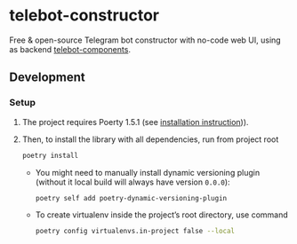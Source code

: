 # telebot-constructor

Free & open-source Telegram bot constructor with no-code web UI, using as backend [telebot-components](https://github.com/bots-against-war/telebot-components).

## Development

### Setup

1. The project requires Poerty 1.5.1 (see [installation instruction](https://python-poetry.org/docs/master#installing-with-the-official-installer))).

2. Then, to install the library with all dependencies, run from project root
   ```bash
   poetry install
   ```
   - You might need to manually install dynamic versioning plugin (without it local build will
     always have version `0.0.0`):
     ```bash
     poetry self add poetry-dynamic-versioning-plugin
     ```
   - To create virtualenv inside the project’s root directory, use command
     ```bash
     poetry config virtualenvs.in-project false --local
     ```
